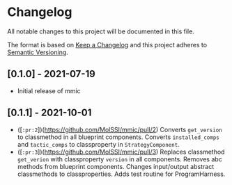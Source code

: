 # Changelog
All notable changes to this project will be documented in this file.

The format is based on [Keep a Changelog](https://keepachangelog.com/en/1.0.0/) and this project adheres to [Semantic Versioning](https://semver.org/spec/v2.0.0.html).

## [0.1.0] - 2021-07-19

- Initial release of mmic

## [0.1.1] - 2021-10-01
- ([`:pr:2`])(https://github.com/MolSSI/mmic/pull/2) Converts `get_version` to classmethod in all blueprint components. Converts `installed_comps` and `tactic_comps` to classproperty in `StrategyComponent`.
- ([`:pr:3`])(https://github.com/MolSSI/mmic/pull/3) Replaces classmethod `get_verion` with classproperty `version` in all components. Removes abc methods from blueprint components. Changes input/output abstract classmethods to classproperties. Adds test routine for ProgramHarness.
